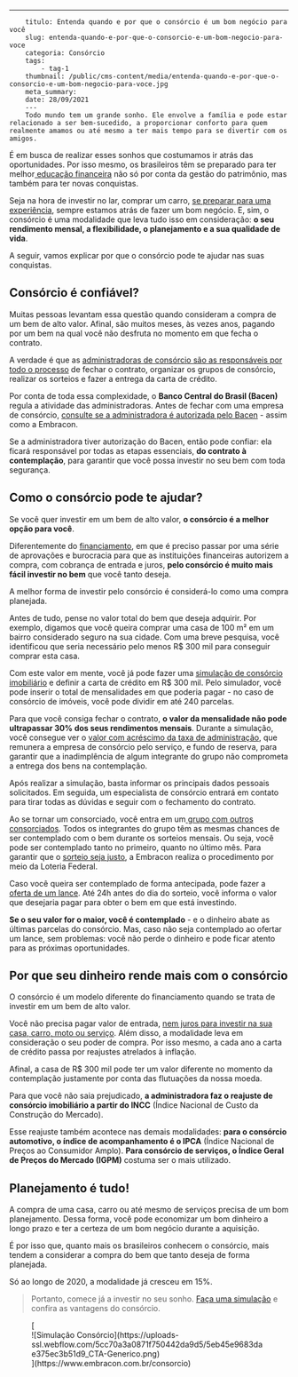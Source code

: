 ---
        titulo: Entenda quando e por que o consórcio é um bom negócio para você
        slug: entenda-quando-e-por-que-o-consorcio-e-um-bom-negocio-para-voce
        categoria: Consórcio
        tags:
            - tag-1
        thumbnail: /public/cms-content/media/entenda-quando-e-por-que-o-consorcio-e-um-bom-negocio-para-voce.jpg
        meta_summary: 
        date: 28/09/2021
        ---
        Todo mundo tem um grande sonho. Ele envolve a família e pode estar relacionado a ser bem-sucedido, a proporcionar conforto para quem realmente amamos ou até mesmo a ter mais tempo para se divertir com os amigos.

É em busca de realizar esses sonhos que costumamos ir atrás das oportunidades. Por isso mesmo, os brasileiros têm se preparado para ter melhor[ educação financeira](https://www.embracon.com.br/blog/entenda-a-importancia-da-educacao-financeira-na-sua-vida) não só por conta da gestão do patrimônio, mas também para ter novas conquistas.

Seja na hora de investir no lar, comprar um carro, [se preparar para uma experiência](https://www.embracon.com.br/blog/por-que-fazer-um-intercambio-veja-7-bons-motivos), sempre estamos atrás de fazer um bom negócio. E, sim, o consórcio é uma modalidade que leva tudo isso em consideração: **o seu rendimento mensal, a flexibilidade, o planejamento e a sua qualidade de vida**.

A seguir, vamos explicar por que o consórcio pode te ajudar nas suas conquistas.

Consórcio é confiável?
----------------------

Muitas pessoas levantam essa questão quando consideram a compra de um bem de alto valor. Afinal, são muitos meses, às vezes anos, pagando por um bem na qual você não desfruta no momento em que fecha o contrato.

A verdade é que as [administradoras de consórcio são as responsáveis por todo o processo](https://www.embracon.com.br/blog/afinal-o-que-uma-administradora-de-consorcio-faz) de fechar o contrato, organizar os grupos de consórcio, realizar os sorteios e fazer a entrega da carta de crédito.

Por conta de toda essa complexidade, o **Banco Central do Brasil (Bacen)** regula a atividade das administradoras. Antes de fechar com uma empresa de consórcio, [consulte se a administradora é autorizada pelo Bacen](https://abac.org.br/a-abac/administradoras-associadas) - assim como a Embracon.

Se a administradora tiver autorização do Bacen, então pode confiar: ela ficará responsável por todas as etapas essenciais, **do contrato à contemplação**, para garantir que você possa investir no seu bem com toda segurança.

Como o consórcio pode te ajudar?
--------------------------------

Se você quer investir em um bem de alto valor, **o consórcio é a melhor opção para você**.

Diferentemente do [financiamento](https://www.embracon.com.br/blog/financiamento-ou-consorcio-o-que-e-melhor-na-compra-de-um-imovel), em que é preciso passar por uma série de aprovações e burocracia para que as instituições financeiras autorizem a compra, com cobrança de entrada e juros, **pelo consórcio é muito mais fácil investir no bem** que você tanto deseja.

A melhor forma de investir pelo consórcio é considerá-lo como uma compra planejada.

Antes de tudo, pense no valor total do bem que deseja adquirir. Por exemplo, digamos que você queira comprar uma casa de 100 m² em um bairro considerado seguro na sua cidade. Com uma breve pesquisa, você identificou que seria necessário pelo menos R$ 300 mil para conseguir comprar esta casa.

Com este valor em mente, você já pode fazer uma [simulação de consórcio imobiliário](https://www.embracon.com.br/blog/simulacao-de-consorcio) e definir a carta de crédito em R$ 300 mil. Pelo simulador, você pode inserir o total de mensalidades em que poderia pagar - no caso de consórcio de imóveis, você pode dividir em até 240 parcelas.

Para que você consiga fechar o contrato, **o valor da mensalidade não pode ultrapassar 30% dos seus rendimentos mensais**. Durante a simulação, você consegue ver o [valor com acréscimo da taxa de administração](https://www.embracon.com.br/blog/11-coisas-que-voce-precisa-saber-sobre-a-parcela-do-consorcio), que remunera a empresa de consórcio pelo serviço, e fundo de reserva, para garantir que a inadimplência de algum integrante do grupo não comprometa a entrega dos bens na contemplação.

Após realizar a simulação, basta informar os principais dados pessoais solicitados. Em seguida, um especialista de consórcio entrará em contato para tirar todas as dúvidas e seguir com o fechamento do contrato.

Ao se tornar um consorciado, você entra em um[ grupo com outros consorciados](https://www.embracon.com.br/conhecaoconsorcio/o-que-e-um-grupo-de-consorcio). Todos os integrantes do grupo têm as mesmas chances de ser contemplado com o bem durante os sorteios mensais. Ou seja, você pode ser contemplado tanto no primeiro, quanto no último mês. Para garantir que o [sorteio seja justo](https://www.embracon.com.br/blog/assembleia-de-consorcio-como-funciona), a Embracon realiza o procedimento por meio da Loteria Federal.

Caso você queira ser contemplado de forma antecipada, pode fazer a [oferta de um lance](https://www.embracon.com.br/blog/como-fazer-oferta-de-lance-em-consorcio). Até 24h antes do dia do sorteio, você informa o valor que desejaria pagar para obter o bem em que está investindo.

**Se o seu valor for o maior, você é contemplado** - e o dinheiro abate as últimas parcelas do consórcio. Mas, caso não seja contemplado ao ofertar um lance, sem problemas: você não perde o dinheiro e pode ficar atento para as próximas oportunidades.

Por que seu dinheiro rende mais com o consórcio
-----------------------------------------------

O consórcio é um modelo diferente do financiamento quando se trata de investir em um bem de alto valor.

Você não precisa pagar valor de entrada, [nem juros para investir na sua casa, carro, moto ou serviço](https://www.embracon.com.br/blog/consorcio-nao-tem-juros-entenda). Além disso, a modalidade leva em consideração o seu poder de compra. Por isso mesmo, a cada ano a carta de crédito passa por reajustes atrelados à inflação.

Afinal, a casa de R$ 300 mil pode ter um valor diferente no momento da contemplação justamente por conta das flutuações da nossa moeda.

Para que você não saia prejudicado, **a administradora faz o reajuste de consórcio imobiliário a partir do INCC** (Índice Nacional de Custo da Construção do Mercado).

Esse reajuste também acontece nas demais modalidades: **para o consórcio automotivo, o índice de acompanhamento é o IPCA** (Índice Nacional de Preços ao Consumidor Amplo). **Para consórcio de serviços, o Índice Geral de Preços do Mercado (IGPM)** costuma ser o mais utilizado.

Planejamento é tudo!
--------------------

A compra de uma casa, carro ou até mesmo de serviços precisa de um bom planejamento. Dessa forma, você pode economizar um bom dinheiro a longo prazo e ter a certeza de um bom negócio durante a aquisição.

É por isso que, quanto mais os brasileiros conhecem o consórcio, mais tendem a considerar a compra do bem que tanto deseja de forma planejada.

Só ao longo de 2020, a modalidade já cresceu em 15%.

> Portanto, comece já a investir no seu sonho. [Faça uma simulação](https://www.embracon.com.br/consorcio) e confira as vantagens do consórcio.

<figure class="w-richtext-figure-type-image w-richtext-align-center">[<div>![Simulação Consórcio](https://uploads-ssl.webflow.com/5cc70a3a0871f750442da9d5/5eb45e9683dae375ec3b51d9_CTA-Generico.png)</div>](https://www.embracon.com.br/consorcio)</figure>‍
        